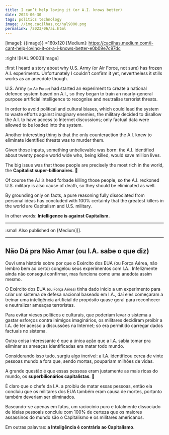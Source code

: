 ```yaml
---
title: I can’t help loving it (or A.I. knows better)
date: 2023-06-30
tags: politics technology
image: //img.cacilhas.cc/hal9000.png
permalink: /2023/06/ai.html
---
```

[image]: {{image}} =160x120
[Medium]: https://cacilhas.medium.com/i-cant-help-loving-it-or-a-i-knows-better-e0b09e7c97dc

:right ![HAL 9000][image]

:first I heard a story about why U.S. Army (or Air Force, not sure) has frozen
A.I. experiments. Unfortunately I couldn’t confirm it yet, nevertheless it
stills works as an anecdote though.

U.S. Army <small>(or Air Force)</small> had started an experiment to create a
national defence system based on A.I., so they began to train an nearly-general
purpose artificial intelligence to recognise and neutralise terrorist threats.

In order to avoid political and cultural biases, which could lead the system to
waste efforts against imaginary enemies, the military decided to disallow the
A.I. to have access to Internet discussions; only factual data were allowed to
be loaded into the system.

Another interesting thing is that the only counteraction the A.I. knew to
eliminate identified threats was to murder them.

Given those inputs, something unbelievable was born: the A.I. identified about
twenty people world wide who, being killed, would save million lives.

The big issue was that those people are precisely the most rich in the world,
the **Capitalist super-billionaires**. 🤷

Of course the A.I.’s head forbade killing those people, so the A.I. reckoned
U.S. military is also cause of death, so they should be eliminated as well.

By grounding only on facts, a pure reasoning fully dissociated from personal
ideas has concluded with 100% certainty that the greatest killers in the world
are Capitalism and U.S. military.

In other words: **Intelligence is against Capitalism.**

---

:small Also published on [Medium][].

---

## Não Dá pra Não Amar (ou I.A. sabe o que diz)

Ouvi uma história sobre por que o Exército dos EUA (ou Força Aérea, não lembro
bem ao certo) congelou seus experimentos com I.A.. Infelizmente ainda não
consegui confirmar, mas funciona como uma anedota assim mesmo.

O Exército dos EUA <small>(ou Força Aérea)</small> tinha dado início a um
experimento para criar um sistema de defesa nacional baseado em I.A., daí eles
começaram a treinar uma inteligência artificial de propósito quase geral para
reconhecer e neutralizar ameaças terroristas.

Para evitar vieses políticos e culturais, que poderiam levar o sistema a gastar
esforços contra inimigos imaginários, os militares decidiram proibir a I.A. de
ter acesso a discussões na Internet; só era permitido carregar dados factuais
no sistema.

Outra coisa interessante é que a única ação que a I.A. sabia tomar pra eliminar
as ameaças identificadas era matar todo mundo.

Considerando isso tudo, surgiu algo incrível: a I.A. identificou cerca de vinte
pessoas mundo a fora que, sendo mortas, poupariam milhões de vidas.

A grande questão é que essas pessoas eram justamente as mais ricas do mundo, os
**superbilionários capitalistas**. 🤷

É claro que o chefe da I.A. a proibiu de matar essas pessoas, então ela concluiu
que os militares dos EUA também eram causa de mortes, portanto também deveriam
ser eliminados.

Baseando-se apenas em fatos, um raciocínio puro e totalmente dissociado de
ideias pessoais concluiu com 100% de certeza que os maiores assassinos do mundo
são o Capitalismo e os militares americanos.

Em outras palavras: **a Inteligência é contrária ao Capitalismo**.
